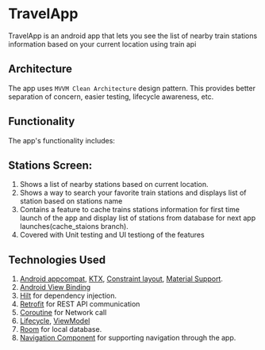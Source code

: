 # TravelApp
TravelApp is an android app that lets you see the list of nearby train stations information based on your current location using train api

## Architecture
The app uses `MVVM Clean Architecture` design pattern. 
This provides better separation of concern, easier testing, lifecycle awareness, etc.

## Functionality
The app's functionality includes:
## Stations Screen: 
1. Shows a list of nearby stations based on current location.
2. Shows a way to search your favorite train stations and displays list of station based on stations name
3. Contains a feature to cache trains stations information for first time launch of the app and display list of stations from database for next app launches(cache_staions branch).
4. Covered with Unit testing and UI testiong of the features

## Technologies Used
1.  [Android appcompat](https://developer.android.com/jetpack/androidx/releases/appcompat), [KTX](https://developer.android.com/kotlin/ktx), [Constraint layout](https://developer.android.com/reference/androidx/constraintlayout/widget/ConstraintLayout), [Material Support](https://material.io/develop/android/docs/getting-started).
2.  [Android View Binding](https://developer.android.com/topic/libraries/view-binding)
3. [Hilt](https://developer.android.com/training/dependency-injection/hilt-android) for dependency injection.
4. [Retrofit](https://square.github.io/retrofit/) for REST API communication
5. [Coroutine](https://developer.android.com/kotlin/coroutines) for Network call
6. [Lifecycle](https://developer.android.com/jetpack/androidx/releases/lifecycle), [ViewModel](https://developer.android.com/topic/libraries/architecture/viewmodel)
7. [Room](https://developer.android.com/jetpack/androidx/releases/room) for local database.
8. [Navigation Component](https://developer.android.com/guide/navigation/navigation-getting-started) for supporting navigation through the app.
